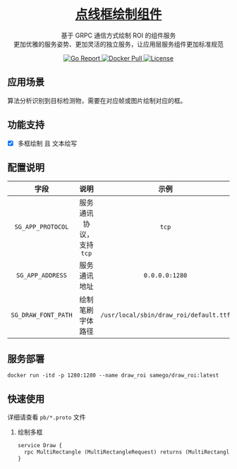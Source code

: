 <h1 align="center">
    <a href="https://github.com/samego-ai/draw_roi">
        点线框绘制组件
    </a>
</h1>
<p align="center">
    基于 GRPC 通信方式绘制 ROI 的组件服务
     <br>
    更加优雅的服务姿势、更加灵活的独立服务，让应用层服务组件更加标准规范
</p>
<p align="center">
    <a href="https://goreportcard.com/report/github.com/samego-ai/draw_roi">
        <img src="https://goreportcard.com/badge/github.com/samego-ai/draw_roi" alt="Go Report">
    </a>
    <a href="https://packagist.org/packages/alicfeng/aliyun_rocket_mq">
        <img src="https://img.shields.io/docker/pulls/samego/draw_roi.svg" alt="Docker Pull">
    </a>
    <a href="https://packagist.org/packages/alicfeng/aliyun_rocket_mq">
        <img src="https://poser.pugx.org/alicfeng/aliyun_rocket_mq/license.svg" alt="License">
    </a>
</p>




## 应用场景

算法分析识别到目标检测物，需要在对应帧或图片绘制对应的框。



## 功能支持

- [x] 多框绘制 且 文本绘写



## 配置说明

|        字段         |           说明           |                  示例                  |
| :-----------------: | :----------------------: | :------------------------------------: |
|  `SG_APP_PROTOCOL`  | 服务通讯协议，支持 `tcp` |                 `tcp`                  |
|  `SG_APP_ADDRESS`   |       服务通讯地址       |             `0.0.0.0:1280`             |
| `SG_DRAW_FONT_PATH` |     绘制笔刷字体路径     | `/usr/local/sbin/draw_roi/default.ttf` |



## 服务部署

```shell
docker run -itd -p 1280:1280 --name draw_roi samego/draw_roi:latest
```



## 快速使用

详细请查看 `pb/*.proto` 文件

1. 绘制多框

   ```protobuf
   service Draw {
     rpc MultiRectangle (MultiRectangleRequest) returns (MultiRectangleResponse) {}
   }
   ```

   





